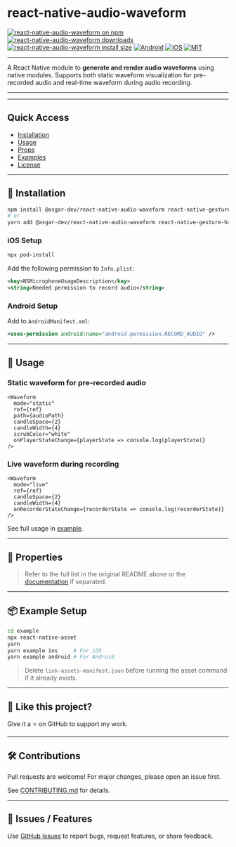 
<!-- ![Audio Waveform](./assets/react_native_audiowave.gif) -->

# react-native-audio-waveform

[![react-native-audio-waveform on npm](https://img.shields.io/npm/v/@asgar-dev/react-native-audio-waveform.svg?\&logo=npm\&logoColor=white\&color=red\&labelColor=grey\&cacheSeconds=3600\&maxAge=86400)](https://www.npmjs.com/package/@asgar-dev/react-native-audio-waveform) [![react-native-audio-waveform downloads](https://img.shields.io/npm/dm/@asgar-dev/react-native-audio-waveform?\&logo=npm\&logoColor=white\&color=blue\&labelColor=grey\&cacheSeconds=3600\&maxAge=86400)](https://www.npmtrends.com/@asgar-dev/react-native-audio-waveform) [![react-native-audio-waveform install size](https://packagephobia.com/badge?p=@asgar-dev/react-native-audio-waveform\&icon=disk\&logoColor=white\&color=yellow\&labelColor=grey\&cacheSeconds=3600\&maxAge=86400)](https://packagephobia.com/result?p=@asgar-dev/react-native-audio-waveform) [![Android](https://img.shields.io/badge/Platform-Android-green?logo=android\&logoColor=white\&labelColor=grey)](https://www.android.com) [![iOS](https://img.shields.io/badge/Platform-iOS-green?logo=apple\&logoColor=white\&labelColor=grey)](https://developer.apple.com/ios) [![MIT](https://img.shields.io/badge/License-MIT-green\&labelColor=grey)](https://opensource.org/licenses/MIT)

---

A React Native module to **generate and render audio waveforms** using native modules. Supports both static waveform visualization for pre-recorded audio and real-time waveform during audio recording.

---

<!-- ## 🎬 Preview

| Audio Playback                           | Live Record                          | Playback with Speed                              |
| ---------------------------------------- | ------------------------------------ | ------------------------------------------------ |
| ![Playback](./assets/audio_playback.gif) | ![Record](./assets/audio_record.gif) | ![Speed](./assets/audio_playback_with_speed.gif) | -->

---

## Quick Access

* [Installation](#installation)
* [Usage](#usage)
* [Props](#properties)
* [Examples](#example)
* [License](#license)

---

## 🔧 Installation

```sh
npm install @asgar-dev/react-native-audio-waveform react-native-gesture-handler
# or
yarn add @asgar-dev/react-native-audio-waveform react-native-gesture-handler
```

### iOS Setup

```sh
npx pod-install
```

Add the following permission to `Info.plist`:

```xml
<key>NSMicrophoneUsageDescription</key>
<string>Needed permission to record audio</string>
```

### Android Setup

Add to `AndroidManifest.xml`:

```xml
<uses-permission android:name="android.permission.RECORD_AUDIO" />
```

---

## 🚀 Usage

### Static waveform for pre-recorded audio

```tsx
<Waveform
  mode="static"
  ref={ref}
  path={audioPath}
  candleSpace={2}
  candleWidth={4}
  scrubColor="white"
  onPlayerStateChange={playerState => console.log(playerState)}
/>
```

### Live waveform during recording

```tsx
<Waveform
  mode="live"
  ref={ref}
  candleSpace={2}
  candleWidth={4}
  onRecorderStateChange={recorderState => console.log(recorderState)}
/>
```

See full usage in [example](./example/src/App.tsx).

---

## 📘 Properties

> Refer to the full list in the original README above or the [documentation](./docs/PROPS.md) if separated.

---

## 📦 Example Setup

```bash
cd example
npx react-native-asset
yarn
yarn example ios     # For iOS
yarn example android # For Android
```

> Delete `link-assets-manifest.json` before running the asset command if it already exists.

---

## 🙌 Like this project?

Give it a ⭐ on GitHub to support my work.

---

## 🛠 Contributions

Pull requests are welcome! For major changes, please open an issue first.

See [CONTRIBUTING.md](./CONTRIBUTING.md) for details.

---

## 🐞 Issues / Features

Use [GitHub Issues](https://github.com/bhojaniasgar/react-native-audio-waveform/issues) to report bugs, request features, or share feedback.

<!-- --- -->

<!-- ## 📝 License

MIT © 2024 [Asgar](https://github.com/asgar-dev) -->


